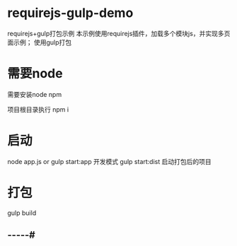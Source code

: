 # requirejs-gulp-demo
requirejs+gulp打包示例
本示例使用requirejs插件，加载多个模块js，并实现多页面示例；
使用gulp打包

# 需要node
需要安装node npm 

项目根目录执行
npm i

# 启动
node app.js or gulp start:app 开发模式
gulp start:dist 启动打包后的项目

# 打包
gulp build

## -----#
